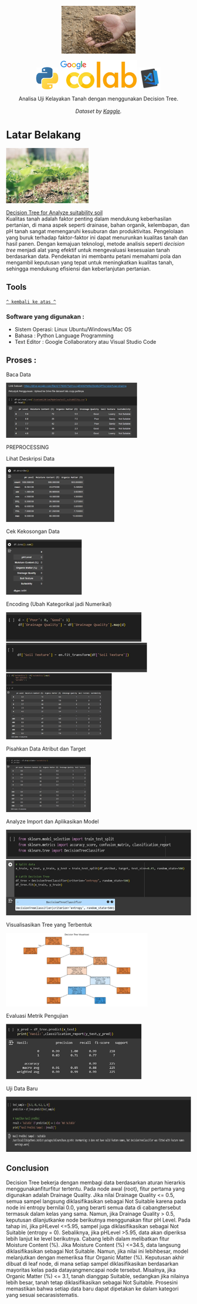 <p align="center">
  <a href="https://github.com/habibarrsyd/tebet-house-price-clustering/">
    <img src="images/uji_tanah.jpg" alt="Uji Kelayakan Tanah" height="130">
  </a>
</p>

<p align="center">
  <img src="images/python_picture.png" alt="Py" height="60">
  <img src="images/collab_blom_png-removebg-preview.png" alt="Google Collab" height="80">
  <img src="images/vscode.png" alt="vscode-picture" height="60">

  </p>

<p align="center">
  Analisa Uji Kelayakan Tanah dengan menggunakan Decision Tree.
  <br></br>
  <em>Dataset by <a href="https://kaggle.com">Kaggle</a>.</em>
</p>

    
# Latar Belakang
<img src="images/tanah.jpeg" alt="Alt Text" height="150">


[Decision Tree for Analyze suitability soil](https://github.com/habibarrsyd/analyze-suitablity-soil)<br>
Kualitas tanah adalah faktor penting dalam mendukung keberhasilan pertanian, di mana aspek seperti drainase, bahan organik, kelembapan, dan pH tanah sangat memengaruhi kesuburan dan produktivitas. Pengelolaan yang buruk terhadap faktor-faktor ini dapat menurunkan kualitas tanah dan hasil panen. Dengan kemajuan teknologi, metode analisis seperti *decision tree* menjadi alat yang efektif untuk mengevaluasi kesesuaian tanah berdasarkan data. Pendekatan ini membantu petani memahami pola dan mengambil keputusan yang tepat untuk meningkatkan kualitas tanah, sehingga mendukung efisiensi dan keberlanjutan pertanian.
## Tools
[`^ kembali ke atas ^`](#)

### Software yang digunakan :
- Sistem Operasi: Linux Ubuntu/Windows/Mac OS
- Bahasa : Python Language Programming
- Text Editor : Google Collaboratory atau Visual Studio Code

## Proses :
Baca Data

<img src="images/baca_data_soil.jpg" alt="Alt Text" height="150">

PREPROCESSING

Lihat Deskripsi Data

<img src="images/deskripsi_data.jpg" alt="Alt Text" height="150">

Cek Kekosongan Data

<img src="images/cek_kosong.jpg" alt="Alt Text" height="150">

Encoding (Ubah Kategorikal jadi Numerikal)

<img src="images/encode_1.jpg" alt="Alt Text" height="80">
<img src="images/encode_2.jpg" alt="Alt Text" height="80">
<img src="images/encode_3.jpg" alt="Alt Text" height="180">

Pisahkan Data Atribut dan Target

<img src="images/pisahkan_target.jpg" alt="Alt Text" height="150">

Analyze
Import dan Aplikasikan Model

<img src="images/import_model.jpg" alt="Alt Text" height="80">
<img src="images/aplikasikan_model.jpg" alt="Alt Text" height="150">

Visualisasikan Tree yang Terbentuk

<img src="images/tree_terbentuk.jpg" alt="Alt Text" height="200">

Evaluasi Metrik Pengujian

<img src="images/evaluasi_metriks.jpg" alt="Alt Text" height="150">

Uji Data Baru

<img src="images/uji_data.jpg" alt="Alt Text" height="150">


## Conclusion
Decision Tree bekerja dengan membagi data berdasarkan aturan hierarkis menggunakanfiturfitur tertentu. Pada node awal (root), fitur pertama yang digunakan adalah Drainage Quality. Jika nilai Drainage Quality <= 0.5, semua sampel langsung diklasifikasikan sebagai Not Suitable karena pada node ini entropy bernilai 0.0, yang berarti semua data di cabangtersebut termasuk dalam kelas yang sama. Namun, jika Drainage Quality > 0.5, keputusan dilanjutkanke node berikutnya menggunakan fitur pH Level. Pada tahap ini, jika pHLevel <=5.95, sampel juga diklasifikasikan sebagai Not Suitable (entropy = 0). Sebaliknya, jika pHLevel >5.95, data akan diperiksa lebih lanjut ke level berikutnya. Cabang lebih dalam melibatkan fitur Moisture Content (%). Jika Moisture Content (%) <=34.5, data langsung diklasifikasikan sebagai Not Suitable. Namun, jika nilai ini lebihbesar, model melanjutkan dengan memeriksa fitur Organic Matter (%). Keputusan akhir dibuat di leaf node, di mana setiap sampel diklasifikasikan berdasarkan mayoritas kelas pada datayangmencapai node tersebut. Misalnya, jika Organic Matter (%) <= 3.1, tanah dianggap Suitable, sedangkan jika nilainya lebih besar, tanah tetap diklasifikasikan sebagai Not Suitable. Prosesini memastikan bahwa setiap data baru dapat dipetakan ke dalam kategori yang sesuai secarasistematis.




